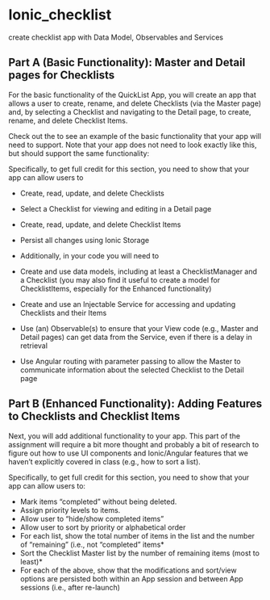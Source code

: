 # Ionic_checklist
create checklist app with Data Model, Observables and Services

## Part A (Basic Functionality): Master and Detail pages for Checklists
For the basic functionality of the QuickList App, you will create an app that allows a user to create, rename, and delete Checklists (via the Master page) and, by selecting a Checklist and navigating to the Detail page, to create, rename, and delete Checklist Items.

Check out the to see an example of the basic functionality that your app will need to support. Note that your app does not need to look exactly like this, but should support the same functionality:

Specifically, to get full credit for this section, you need to show that your app can allow users to

* Create, read, update, and delete Checklists
* Select a Checklist for viewing and editing in a Detail page
* Create, read, update, and delete Checklist Items
* Persist all changes using Ionic Storage
* Additionally, in your code you will need to

* Create and use data models, including at least a ChecklistManager and a Checklist (you may also find it useful to create a model for ChecklistItems, especially for the Enhanced functionality)
* Create and use an Injectable Service for accessing and updating Checklists and their Items
* Use (an) Observable(s) to ensure that your View code (e.g., Master and Detail pages) can get data from the Service, even if there is a delay in retrieval
* Use Angular routing with parameter passing to allow the Master to communicate information about the selected Checklist to the Detail page

## Part B (Enhanced Functionality): Adding Features to Checklists and Checklist Items
Next, you will add additional functionality to your app. This part of the assignment will require a bit more thought and probably a bit of research to figure out how to use UI components and Ionic/Angular features that we haven’t explicitly covered in class (e.g., how to sort a list).

Specifically, to get full credit for this section, you need to show that your app can allow users to:

* Mark items “completed” without being deleted. 
* Assign priority levels to items.
* Allow user to “hide/show completed items”
* Allow user to sort by priority or alphabetical order
* For each list, show the total number of items in the list and the number of “remaining” (i.e., not “completed” items*
* Sort the Checklist Master list by the number of remaining items (most to least)*
* For each of the above, show that the modifications and sort/view options are persisted both within an App session and between App sessions (i.e., after re-launch)




